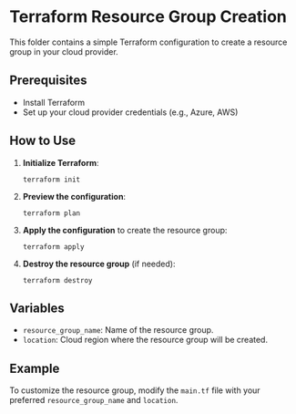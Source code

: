 
# Terraform Resource Group Creation

This folder contains a simple Terraform configuration to create a resource group in your cloud provider.

## Prerequisites

-   Install Terraform
-   Set up your cloud provider credentials (e.g., Azure, AWS)

## How to Use

1.  **Initialize Terraform**:
    
    `terraform init` 
    
2.  **Preview the configuration**:
    
    `terraform plan` 
    
3.  **Apply the configuration** to create the resource group:
    
    `terraform apply` 
    
4.  **Destroy the resource group** (if needed):
    
    `terraform destroy` 
    

## Variables

-   `resource_group_name`: Name of the resource group.
-   `location`: Cloud region where the resource group will be created.

## Example

To customize the resource group, modify the `main.tf` file with your preferred `resource_group_name` and `location`.